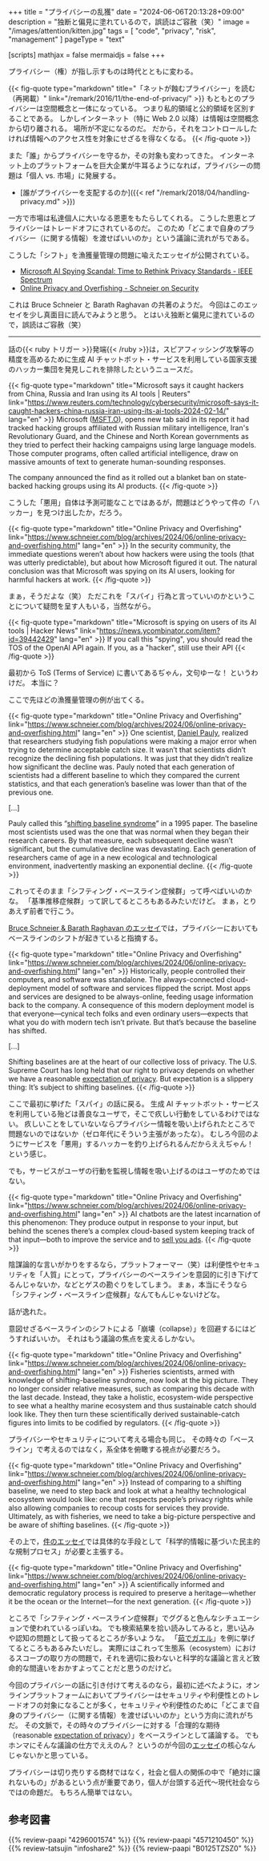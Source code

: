 +++
title = "プライバシーの乱獲"
date =  "2024-06-06T20:13:28+09:00"
description = "独断と偏見に塗れているので，誤読はご容赦（笑）"
image = "/images/attention/kitten.jpg"
tags = [ "code", "privacy", "risk", "management" ]
pageType = "text"

[scripts]
  mathjax = false
  mermaidjs = false
+++

プライバシー（権）が指し示すものは時代とともに変わる。

{{< fig-quote type="markdown" title="「ネットが蝕むプライバシー」を読む（再掲載）" link="/remark/2016/11/the-end-of-privacy/" >}}
もともとのプライバシーは空間概念と一体になっている。 つまり私的領域と公的領域を区別することである。 しかしインターネット（特に Web 2.0 以降）は情報は空間概念から切り離される。 場所が不定になるのだ。 だから，それをコントロールしたければ情報へのアクセス性を対象にせざるを得なくなる。
{{< /fig-quote >}}

また「誰」からプライバシーを守るか，その対象も変わってきた。
インターネット上のプラットフォームを巨大企業が牛耳るようになれば，プライバシーの問題は「個人 vs. 市場」に発展する。

- [誰がプライバシーを支配するのか]({{< ref "/remark/2018/04/handling-privacy.md" >}})

一方で市場は私達個人に大いなる恩恵をもたらしてくれる。
こうした恩恵とプライバシーはトレードオフにされているのだ。
このため「どこまで自身のプライバシー（に関する情報）を渡せばいいのか」という議論に流れがちである。

こうした「シフト」を漁獲量管理の問題に喩えたエッセイが公開されている。

- [Microsoft AI Spying Scandal: Time to Rethink Privacy Standards - IEEE Spectrum](https://spectrum.ieee.org/online-privacy)
- [Online Privacy and Overfishing - Schneier on Security](https://www.schneier.com/blog/archives/2024/06/online-privacy-and-overfishing.html)

これは Bruce Schneier と Barath Raghavan の共著のようだ。
今回はこのエッセイを少し真面目に読んでみようと思う。
とはいえ独断と偏見に塗れているので，誤読はご容赦（笑）

----

話の{{< ruby トリガー >}}発端{{< /ruby >}}は，スピアフィッシング攻撃等の精度を高めるために生成 AI チャットボット・サービスを利用している国家支援のハッカー集団を発見しこれを排除したというニュースだ。

{{< fig-quote type="markdown" title="Microsoft says it caught hackers from China, Russia and Iran using its AI tools | Reuters" link="https://www.reuters.com/technology/cybersecurity/microsoft-says-it-caught-hackers-china-russia-iran-using-its-ai-tools-2024-02-14/" lang="en" >}}
Microsoft ([MSFT.O](https://www.reuters.com/markets/companies/MSFT.O)), opens new tab said in its report it had tracked hacking groups affiliated with Russian military intelligence, Iran's Revolutionary Guard, and the Chinese and North Korean governments as they tried to perfect their hacking campaigns using large language models. Those computer programs, often called artificial intelligence, draw on massive amounts of text to generate human-sounding responses.

The company announced the find as it rolled out a blanket ban on state-backed hacking groups using its AI products.
{{< /fig-quote >}}

こうした「悪用」自体は予測可能なことではあるが，問題はどうやって件の「ハッカー」を見つけ出したか，だろう。

{{< fig-quote type="markdown" title="Online Privacy and Overfishing" link="https://www.schneier.com/blog/archives/2024/06/online-privacy-and-overfishing.html" lang="en" >}}
In the security community, the immediate questions weren’t about how hackers were using the tools (that was utterly predictable), but about how Microsoft figured it out. The natural conclusion was that Microsoft was spying on its AI users, looking for harmful hackers at work.
{{< /fig-quote >}}

まぁ，そうだよな（笑） ただこれを「スパイ」行為と言っていいのかということについて疑問を呈す人もいる，当然ながら。

{{< fig-quote type="markdown" title="Microsoft is spying on users of its AI tools | Hacker News" link="https://news.ycombinator.com/item?id=39442429" lang="en" >}}
If you call this "spying", you should read the TOS of the OpenAI API again. If you, as a "hacker", still use their API
{{< /fig-quote >}}

最初から ToS (Terms of Service) に書いてあるぢゃん，文句ゆーな！ というわけだ。
本当に？

ここで先ほどの漁獲量管理の例が出てくる。

{{< fig-quote type="markdown" title="Online Privacy and Overfishing" link="https://www.schneier.com/blog/archives/2024/06/online-privacy-and-overfishing.html" lang="en" >}}
One scientist, [Daniel Pauly](https://oceans.ubc.ca/2023/05/19/daniel-pauly/), realized that researchers studying fish populations were making a major error when trying to determine acceptable catch size. It wasn’t that scientists didn’t recognize the declining fish populations. It was just that they didn’t realize how significant the decline was. Pauly noted that each generation of scientists had a different baseline to which they compared the current statistics, and that each generation’s baseline was lower than that of the previous one.

[...]

Pauly called this “[shifting baseline syndrome](https://en.wikipedia.org/wiki/Shifting_baseline)” in a 1995 paper. The baseline most scientists used was the one that was normal when they began their research careers. By that measure, each subsequent decline wasn’t significant, but the cumulative decline was devastating. Each generation of researchers came of age in a new ecological and technological environment, inadvertently masking an exponential decline.
{{< /fig-quote >}}

これってそのまま「シフティング・ベースライン症候群」って呼べばいいのかな。
「基準推移症候群」って訳してるところもあるみたいだけど。
まぁ，とりあえず前者で行こう。

[Bruce Schneier & Barath Raghavan のエッセイ][エッセイ]では，プライバシーにおいてもベースラインのシフトが起きていると指摘する。

{{< fig-quote type="markdown" title="Online Privacy and Overfishing" link="https://www.schneier.com/blog/archives/2024/06/online-privacy-and-overfishing.html" lang="en" >}}
Historically, people controlled their computers, and software was standalone. The always-connected cloud-deployment model of software and services flipped the script. Most apps and services are designed to be always-online, feeding usage information back to the company. A consequence of this modern deployment model is that everyone—cynical tech folks and even ordinary users—expects that what you do with modern tech isn’t private. But that’s because the baseline has shifted.

[...]

Shifting baselines are at the heart of our collective loss of privacy. The U.S. Supreme Court has long held that our right to privacy depends on whether we have a reasonable [expectation of privacy](https://www.law.cornell.edu/wex/expectation_of_privacy). But expectation is a slippery thing: It’s subject to shifting baselines.
{{< /fig-quote >}}

ここで最初に挙げた「スパイ」の話に戻る。
生成 AI チャットボット・サービスを利用している殆どは善良なユーザで，そこで疚しい行動をしているわけではない。
疚しいことをしていないならプライバシー情報を吸い上げられたところで問題ないのではないか（ゼロ年代にそういう主張があったな）。
むしろ今回のようにサービスを「悪用」するハッカーを釣り上げられるんだからええぢゃん！ という感じ。

でも，サービスがユーザの行動を監視し情報を吸い上げるのはユーザのためではない。

{{< fig-quote type="markdown" title="Online Privacy and Overfishing" link="https://www.schneier.com/blog/archives/2024/06/online-privacy-and-overfishing.html" lang="en" >}}
AI chatbots are the latest incarnation of this phenomenon: They produce output in response to your input, but behind the scenes there’s a complex cloud-based system keeping track of that input—both to improve the service and to [sell you ads](https://about.ads.microsoft.com/en/blog/post/february-2023/the-new-bing-creating-value-for-advertisers).
{{< /fig-quote >}}

陰謀論的な言いがかりをするなら，プラットフォーマー（笑）は利便性やセキュリティを「人質」にとって，プライバシーのベースラインを意図的に引き下げてるんじゃないか，などとゲスの勘ぐりをしてしまう。
まぁ，本当にそうなら「シフティング・ベースライン症候群」なんてもんじゃないけどな。

話が逸れた。

意図せざるベースラインのシフトによる「崩壊（collapse）」を回避するにはどうすればいいか。
それはもう議論の焦点を変えるしかない。

{{< fig-quote type="markdown" title="Online Privacy and Overfishing" link="https://www.schneier.com/blog/archives/2024/06/online-privacy-and-overfishing.html" lang="en" >}}
Fisheries scientists, armed with knowledge of shifting-baseline syndrome, now look at the big picture. They no longer consider relative measures, such as comparing this decade with the last decade. Instead, they take a holistic, ecosystem-wide perspective to see what a healthy marine ecosystem and thus sustainable catch should look like. They then turn these scientifically derived sustainable-catch figures into limits to be codified by regulators.
{{< /fig-quote >}}

プライバシーやセキュリティについて考える場合も同じ。
その時々の「ベースライン」で考えるのではなく，系全体を俯瞰する視点が必要だろう。

{{< fig-quote type="markdown" title="Online Privacy and Overfishing" link="https://www.schneier.com/blog/archives/2024/06/online-privacy-and-overfishing.html" lang="en" >}}
Instead of comparing to a shifting baseline, we need to step back and look at what a healthy technological ecosystem would look like: one that respects people’s privacy rights while also allowing companies to recoup costs for services they provide. Ultimately, as with fisheries, we need to take a big-picture perspective and be aware of shifting baselines.
{{< /fig-quote >}}

その上で，[件のエッセイ][エッセイ]では具体的な手段として「科学的情報に基づいた民主的な規制プロセス」が必要と主張する。

{{< fig-quote type="markdown" title="Online Privacy and Overfishing" link="https://www.schneier.com/blog/archives/2024/06/online-privacy-and-overfishing.html" lang="en" >}}
A scientifically informed and democratic regulatory process is required to preserve a heritage—whether it be the ocean or the Internet—for the next generation.
{{< /fig-quote >}}

ところで「シフティング・ベースライン症候群」でググると色んなシチュエーションで使われているっぽいね。
でも検索結果を拾い読みしてみると，思い込みや認知の問題として扱ってるところが多いような。
「[茹でガエル](https://ja.wikipedia.org/wiki/%E8%8C%B9%E3%81%A7%E3%82%AC%E3%82%A8%E3%83%AB "茹でガエル - Wikipedia")」を例に挙げてるところもあるみたいだし。
実際にはこれって生態系（ecosystem）におけるスコープの取り方の問題で，それを適切に扱わないと科学的な議論と言えど致命的な間違いをおかすよってことだと思うのだけど。

今回のプライバシーの話に引き付けて考えるのなら，最初に述べたように，オンラインプラットフォームにおいてプライバシーはセキュリティや利便性とのトレードオフの対象になることが多く，セキュリティや利便性のために「どこまで自身のプライバシー（に関する情報）を渡せばいいのか」という方向に流れがちだ。
その文脈で，その時々のプライバシーに対する「合理的な期待（reasonable [expectation of privacy](https://www.law.cornell.edu/wex/expectation_of_privacy "expectation of privacy | Wex | US Law | LII / Legal Information Institute")）」をベースラインとして議論する。
でもホンマにそんな議論の仕方でええのん？ というのが今回の[エッセイ]の核心なんじゃないかと思っている。

プライバシーは切り売りする商材ではなく，社会と個人の関係の中で「絶対に譲れないもの」があるという点が重要であり，個人が台頭する近代〜現代社会ならではの命題だ。
もちろん簡単ではない。

[エッセイ]: https://www.schneier.com/blog/archives/2024/06/online-privacy-and-overfishing.html "Online Privacy and Overfishing - Schneier on Security"

## 参考図書

{{% review-paapi "4296001574" %}} <!-- ハッキング思考 -->
{{% review-paapi "4571210450" %}} <!-- はじめて学ぶ ビデオゲームの心理学 -->
{{% review-tatsujin "infoshare2" %}} <!-- 続・情報共有の未来 -->
{{% review-paapi "B0125TZSZ0" %}} <!-- つながりっぱなしの日常を生きる -->

